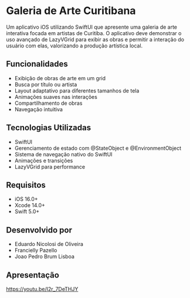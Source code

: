 # Galeria de Arte Curitibana

Um aplicativo iOS utilizando SwiftUI que apresente uma galeria de arte interativa focada em artistas de Curitiba. O aplicativo deve demonstrar o uso avançado de LazyVGrid para exibir as obras e permitir a interação do usuário com elas, valorizando a produção artística local.

## Funcionalidades

- Exibição de obras de arte em um grid
- Busca por título ou artista
- Layout adaptativo para diferentes tamanhos de tela
- Animações suaves nas interações
- Compartilhamento de obras
- Navegação intuitiva

## Tecnologias Utilizadas

- SwiftUI
- Gerenciamento de estado com @StateObject e @EnvironmentObject
- Sistema de navegação nativo do SwiftUI
- Animações e transições
- LazyVGrid para performance

## Requisitos

- iOS 16.0+
- Xcode 14.0+
- Swift 5.0+

## Desenvolvido por
- Eduardo Nicolosi de Oliveira
- Francielly Pazello
- Joao Pedro Brum Lisboa

## Apresentação
https://youtu.be/I2r_7DeTHJY
